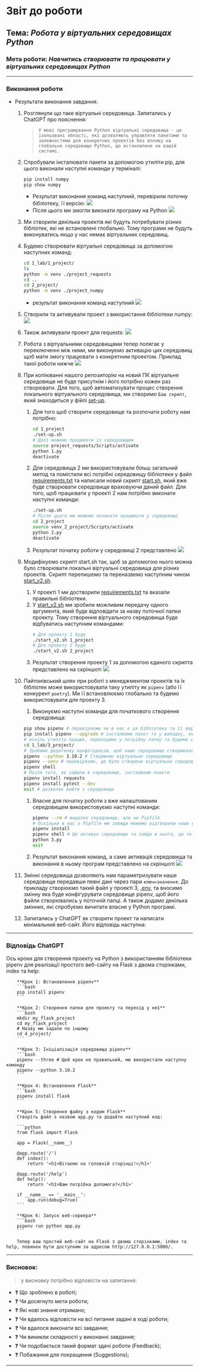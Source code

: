 # Звіт до роботи
## Тема: _Робота у віртуальних середовищах Python_
### Мета роботи: _Навчитись створювати та працювати у віртуальних середовищах Python_

---
### Виконання роботи
* Результати виконання завдання:
    1. Розглянули що таке віртуальні середовища. Запитались у ChatGPT про пояснення:
        > `У мові програмування Python віртуальні середовища - це ізольовані області, які дозволяють управляти пакетами та залежностями для конкретних проектів без впливу на глобальне середовище Python, що встановлене на вашій системі.`
    1. Спробували інсталювати пакети за допомогою утиліти pip, для цього виконали наступні команди у терміналі:
        ```bash
        pip install numpy
        pip show numpy
        ```

        - Результат виконання команд наступний, перевірили поточну бібліотеку, її версію: 
        ![](./pip_numpy.png)
        - Після цього ми змогли виконати програму на Python
        ![](./run_numpy.png)
    1. Ми створили декілька проектів які будуть потребувати різних бібліотек, які не встановлені глобально. Тому програми не будуть виконуватись якщо у нас немає віртуальних середовищ.
    1. Будемо створювати віртуальні середовища за допомогою наступних команд: 
        ```bash
        cd 1_lab/1_project/
        ls
        python -m venv ./project_requests
        cd ..
        cd 2_project/
        python -m venv ./project_numpy
        ```
        - результат виконання команд наступний
        ![](./create_venvs.png)
    1. Створили та активували проект з використання бібліотеки numpy:
        ![](./activate_numpy.png)
    1. Також активували проект для requests:
        ![](./run_requests.png)
    1. Робота з віртуальними середовищами тепер полягає у переключенні між ними, ми виконуємо активацію цих середовищ щоб мати змогу працювати з конкретним проектом. Приклад такої роботи нижче
        ![](./work_venvs.png)

    1. При копіюванні нашого репозиторію на новий ПК віртуальне середовище не буде присутнім і його потрібно кожен раз створювати. Для того, щоб автоматизувати процес створення локального віртуального середовища, ми створимо `Баш скрипт`, який знаходиться у фійлі [set-up](./1_project/set-up.sh).
        1. Для того щоб створити середовище та розпочати роботу нам потрібно:
            ```bash
            cd 1_project
            ./set-up.sh
            # Далі можемо працювати із середовищем
            source project_requests/Scripts/activate
            python 1.py
            deactivate
            ```
        1. Для середовища 2 ми використовували більш загальний метод та помістили всі потрібні середовищу бібліотеки у файл [requirements.txt](./2_project/requirements.txt) та написали новий скрипт [start.sh](./start.sh), який вже буде створювати середовище враховуючи даний файл. Для того, щоб працювати у проекті 2 нам потрібно виконати наступні команди:
            ```bash
            ./set-up.sh
            # Після цього ми можемо починати працювати у середовищі 
            cd 2_project
            source venv_2_project/Scripts/activate
            python 2.py
            deactivate
            ```
        
        1. Результат початку роботи у середовищі 2 представлено ![](./use_start_script.png)
    1. Модифікуємо скрипт start.sh так, щоб за допомогою нього можна було створювати локальні віртуальні середовища для різних проектів. Скрипт перепишемо та переназвемо наступним чином [start_v2.sh](./start_v2.sh). 
        1. У проекті 1 ми достворили [requirements.txt](./1_project/requirements.txt) та вказали правильні бібліотеки.
        1. У [start_v2.sh](./start_v2.sh) ми зробили можливим передачу одного аргумента, який буде відповідати за назву поточної папки проекту. Тому створення віртуального середовища буде відбуватись наступним командами:
            ```bash
            # Для проекту 1 буде
            ./start_v2.sh 1_project
            # Для проекту 2 буде
            ./start_v2.sh 2_project
            ```
        1. Результат створення проекту 1 за допомогою єдиного скрипта представлено на скріншоті ![](./work_1_project.png)
    1. Пайтонівський шлях при роботі з менеджментом проектів та їх бібліотек може використовувати таку утиліту як `pipenv` (або її конкурент `poetry`).  Ми її встановлюємо глобально та будемо використовувати для проекту 3.
        1. Виконуємо наступні команди для початкового створення середовища:
        ```bash
        pip show pipenv # перевіряємо чи в нас є ця бібліотека та її версійність
        pip install pipenv --upgrade # інсталюємо пакет та у випадку, якщо він вже є, то здійснюємо його оновлення
        # оскіль утиліта працює, переходимо у потрібну папку та будемо створювати проект
        cd 1_lab/3_project/
        # Зробимо додаткову конфігурацію, щоб наше середовище створювалось у тій самій папці, що і проект export PIPENV_VENV_IN_PROJECT=1
        pipenv --python 3.10.2 # Створюємо віртуальне середовище
        pipenv --venv # перевіряємо, де було створене віртуальне середовище
        pipenv shell
        # Після того, як зайшли в середовище, інсталюємо пакети
        pipenv install requests
        pipenv install pytest --dev
        exit # дозволяє вийти з середовища 

        
        ```
        1. Власне для початку роботи з вже налаштованим середовищем використовуємо наступні команди:
            ```bash
            pipenv --rm # видаляє середовище, але не Pipfile
            # Оскільки в нас є Pipfile ми завжди можемо відтворили наше віртуальне середовище
            pipenv install
            pipenv shell # Це активує середовище та зайде в нього, це те саме, що і source .venv/Scripts/activate
            python 3.py
            exit
            ```
        1. Результат виконання команд, а саме активація середовища та виконання в ньому програм представлено на скріншоті ![](./pipenv_start.png)
    1. Змінні середовища дозволяють нам параметризувати наше середовище передавши певні дані через пари `ключ=значення`. До прикладу створюємо такий файл у проекті 3, [.env](./3_project/.env), та вносимо змінну яка буде конфігурувати середовище pipenv, щоб його файли створювались у поточній папці. А також додамо декілька змінних, які спробуємо вичитати власне у Python програмі. 
    1. Запитались у ChatGPT як створити проект та написати мінімальний веб-сайт. Його відповідь наступна: 

---
### Відповідь ChatGPT

 Ось кроки для створення проекту на Python з         використанням бібліотеки pipenv для реалізації      простого веб-сайту на Flask з двома сторінками, index       та help:

        **Крок 1: Встановлення pipenv**
        ```bash
        pip install pipenv
        ```

        **Крок 2: Створення папки для проекту та перехід у неї**
        ```bash
        mkdir my_flask_project 
        cd my_flask_project
        # Назву ми задали по іншому
        cd 4_project/
        ```

        **Крок 3: Ініціалізація середовища pipenv**
        ```bash
        pipenv --three # Цей крок не правильний, ми використали наступну команду
        pipenv --python 3.10.2
        ```

        **Крок 4: Встановлення Flask**
        ```bash
        pipenv install flask
        ```

        **Крок 5: Створення файлу з кодом Flask**
        Створіть файл з назвою app.py та додайте наступний код:

        ```python
        from flask import Flask

        app = Flask(__name__)

        @app.route('/')
        def index():
            return '<h1>Вітаємо на головній сторінці!</h1>'

        @app.route('/help')
        def help():
            return '<h1>Вам потрібна допомога?</h1>'

        if __name__ == '__main__':
            app.run(debug=True)
        ```

        **Крок 6: Запуск веб-сервера**
        ```bash
        pipenv run python app.py
        ```

        Тепер ваш простий веб-сайт на Flask з двома сторінками, index та help, повинен бути доступним за адресою http://127.0.0.1:5000/.
---










   
### Висновок:
> у висновку потрібно відповісти на запитання:

- :question: Що зроблено в роботі;
- :question: Чи досягнуто мети роботи;
- :question: Які нові знання отримано;
- :question: Чи вдалось відповісти на всі питання задані в ході роботи;
- :question: Чи вдалося виконати всі завдання;
- :question: Чи виникли складності у виконанні завдання;
- :question: Чи подобається такий формат здачі роботи (Feedback);
- :question: Побажання для покращення (Suggestions);

---